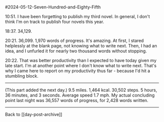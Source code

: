 #2024-05-12-Seven-Hundred-and-Eighty-Fifth

10:51.  I have been forgetting to publish my third novel.  In general, I don't think I'm on track to publish four novels this year.

18:37.  34,129.

20:21.  36,099.  1,970 words of progress.  It's amazing.  At first, I stared helplessly at the blank page, not knowing what to write next.  Then, I had an idea, and I unfurled it for nearly two thousand words without stopping.

20:22.  That was better productivity than I expected to have today given my late start.  I'm at another point where I don't know what to write next.  That's why I came here to report on my productivity thus far - because I'd hit a stumbling block.

---
(This part added the next day.)  9.5 miles.  1,464 kcal.  30,502 steps.  5 hours, 36 minutes, and 3 seconds.  Average speed 1.7 mph.  My actual concluding point last night was 36,557 words of progress, for 2,428 words written.

---
Back to [[day-post-archive]]